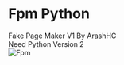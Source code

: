 # Fpm Python
Fake Page Maker V1 By ArashHC
</br>
Need Python Version 2
<br>
<img src="http://arashhc.xyz/wp-content/uploads/2017/11/fpm.jpg" alt="Fpm"/>
